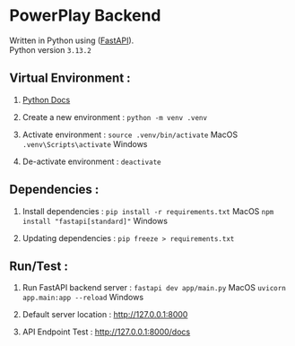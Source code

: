# PowerPlay Backend 
Written in Python using ([FastAPI](https://fastapi.tiangolo.com)).
</br>Python version `3.13.2`

## Virtual Environment : 
1. [Python Docs](https://docs.python.org/3/library/venv.html)

2. Create a new environment : `python -m venv .venv`

3. Activate environment : `source .venv/bin/activate` MacOS `.venv\Scripts\activate` Windows

4. De-activate environment  : `deactivate`

## Dependencies :
1. Install dependencies : `pip install -r requirements.txt` MacOS `npm install "fastapi[standard]"` Windows

2. Updating dependencies : `pip freeze > requirements.txt`

## Run/Test :
1. Run FastAPI backend server : `fastapi dev app/main.py` MacOS `uvicorn app.main:app --reload` Windows

2. Default server location : http://127.0.0.1:8000

3. API Endpoint Test : http://127.0.0.1:8000/docs


